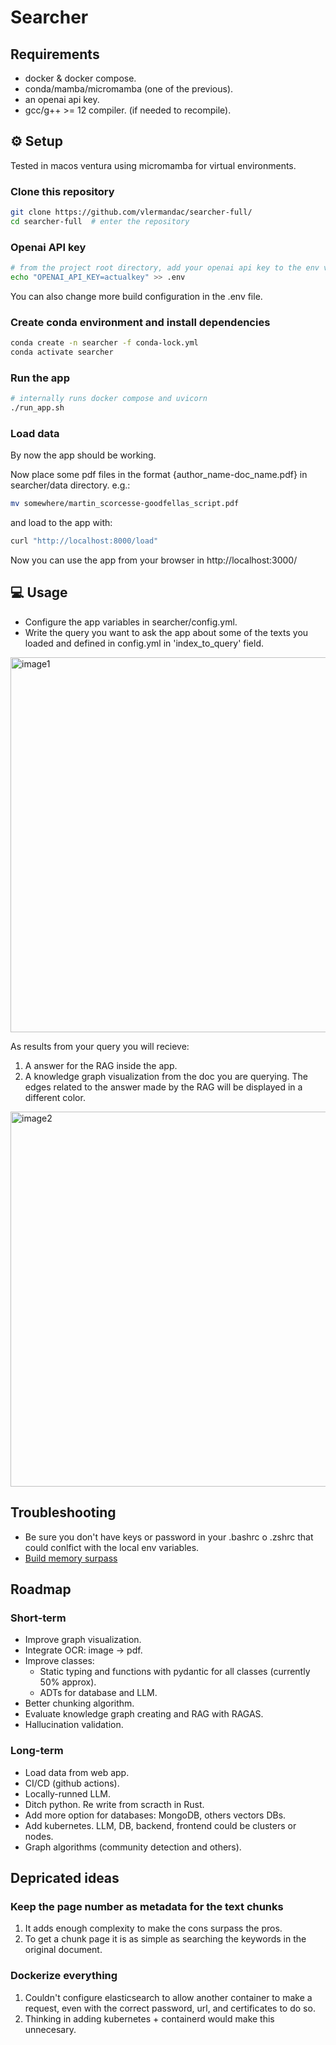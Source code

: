 # Searcher

## Requirements
- docker & docker compose.
- conda/mamba/micromamba (one of the previous).
- an openai api key.
- gcc/g++ >= 12 compiler. (if needed to recompile).

## ⚙️ Setup

Tested in macos ventura using micromamba for virtual environments.

### Clone this repository
```bash
git clone https://github.com/vlermandac/searcher-full/
cd searcher-full  # enter the repository
```

### Openai API key
```bash
# from the project root directory, add your openai api key to the env variables
echo "OPENAI_API_KEY=actualkey" >> .env
```
You can also change more build configuration in the .env file.

### Create conda environment and install dependencies
```bash
conda create -n searcher -f conda-lock.yml
conda activate searcher
```

### Run the app
```bash
# internally runs docker compose and uvicorn
./run_app.sh
```

### Load data
By now the app should be working.

Now place some pdf files in the format {author_name-doc_name.pdf} in searcher/data directory. e.g.:
```bash
mv somewhere/martin_scorcesse-goodfellas_script.pdf
```
and load to the app with:
```bash
curl "http://localhost:8000/load"
```
Now you can use the app from your browser in http://localhost:3000/

## 💻 Usage 
- Configure the app variables in searcher/config.yml.
- Write the query you want to ask the app about some of the texts you loaded
and defined in config.yml in 'index_to_query' field.

<img width="600" alt="image1" src="https://github.com/vlermandac/searcher-full/assets/68314874/4450c98c-5234-485b-9db9-dc53a4ad7273">

As results from your query you will recieve:
1. A answer for the RAG inside the app.
2. A knowledge graph visualization from the doc you are querying.
The edges related to the answer made by the RAG will be displayed in a different color.
<img width="600" alt="image2" src="https://github.com/vlermandac/searcher-full/assets/68314874/925e9829-3ba0-4059-9de2-179339fdc1de">

## Troubleshooting
- Be sure you don't have keys or password in your .bashrc o .zshrc that could conlfict with the local env variables.
- [Build memory surpass](https://www.elastic.co/guide/en/elasticsearch/reference/current/docker.html#_macos_with_docker_for_mac)

## Roadmap
### Short-term
- Improve graph visualization.
- Integrate OCR: image -> pdf.
- Improve classes:
    - Static typing and functions with pydantic for all classes (currently 50% approx).
    - ADTs for database and LLM.
- Better chunking algorithm.
- Evaluate knowledge graph creating and RAG with RAGAS.
- Hallucination validation.

### Long-term
- Load data from web app.
- CI/CD (github actions).
- Locally-runned LLM.
- Ditch python. Re write from scracth in Rust.
- Add more option for databases: MongoDB, others vectors DBs.
- Add kubernetes. LLM, DB, backend, frontend could be clusters or nodes.
- Graph algorithms (community detection and others).


## Depricated ideas
### Keep the page number as metadata for the text chunks
1. It adds enough complexity to make the cons surpass the pros.
2. To get a chunk page it is as simple as searching the keywords in the original document.

### Dockerize everything
1. Couldn't configure elasticsearch to allow another container to make a request, even with the correct
password, url, and certificates to do so.
2. Thinking in adding kubernetes + containerd would make this unnecesary.
